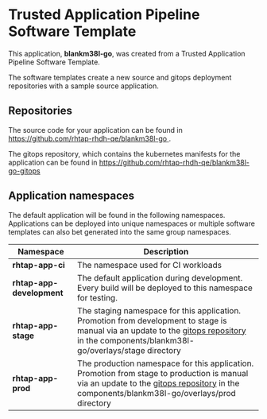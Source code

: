 # Trusted Application Pipeline Software Template

This application, **blankm38l-go**, was created from a Trusted Application Pipeline Software Template.

The software templates create a new source and gitops deployment repositories with a sample source application. 

## Repositories

The source code for your application can be found in [https://github.com/rhtap-rhdh-qe/blankm38l-go ](https://github.com/rhtap-rhdh-qe/blankm38l-go ).
 
The gitops repository, which contains the kubernetes manifests for the application can be found in 
[https://github.com/rhtap-rhdh-qe/blankm38l-go-gitops ](https://github.com/rhtap-rhdh-qe/blankm38l-go-gitops ) 

## Application namespaces 

The default application will be found in the following namespaces. Applications can be deployed into unique namespaces or multiple software templates can also bet generated into the same group namespaces.  

|  Namespace   |  Description   |  
| -------- | -------- |
| **rhtap-app-ci** | The namespace used for CI workloads |
| **rhtap-app-development** | The default application during development. Every build will be deployed to this namespace for testing. |
| **rhtap-app-stage** | The staging namespace for this application. Promotion from development to stage is manual via an update to the [gitops repository](https://github.com/rhtap-rhdh-qe/blankm38l-go-gitops ) in the components/blankm38l-go/overlays/stage directory |
| **rhtap-app-prod** | The production namespace for this application. Promotion from stage to production is manual via an update to the [gitops repository](https://github.com/rhtap-rhdh-qe/blankm38l-go-gitops ) in the components/blankm38l-go/overlays/prod directory |